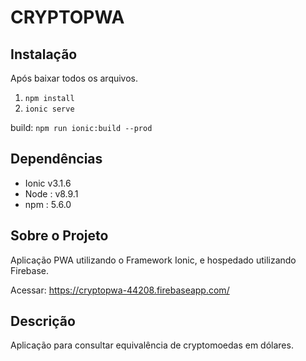 # CRYPTOPWA

## Instalação
Após baixar todos os arquivos.
1. `npm install`
3. `ionic serve`

build: `npm run ionic:build --prod`

## Dependências

 -  Ionic v3.1.6
 -  Node : v8.9.1
 -  npm  : 5.6.0 

## Sobre o Projeto
Aplicação PWA utilizando o Framework Ionic, e hospedado utilizando Firebase.

Acessar: https://cryptopwa-44208.firebaseapp.com/ 

## Descrição
Aplicação para consultar equivalência de cryptomoedas em dólares.
